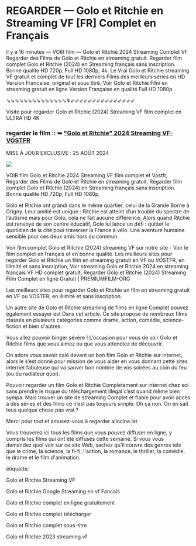 # REGARDER — Golo et Ritchie en Streaming VF [FR] Complet en Français

il y a 16 minutes — VOIR film — Golo et Ritchie 2024 Streaming Complet VF Regarder des Films de Golo et Ritchie en streaming gratuit. Regarder film complet Golo et Ritchie (2024) en Streaming français sans inscription. Bonne qualite HD 720p, Full HD 1080p, 4k. Le Vrai Golo et Ritchie streaming VF gratuit et complet de tout les derniers Films des meilleurs séries en HD Version Francaise, original et sous titré. Voir Golo et Ritchie Film en streaming gratuit en ligne Version Française en qualité Full HD 1080p.

⇘⇘⇘⇘⇘⇘⇘⇘⇘⇘⇘⇘⇘⇘↯⇙⇙⇙⇙⇙⇙⇙⇙⇙⇙⇙⇙⇙⇙⇙

Visite pour regarder Golo et Ritchie (2024) Streaming VF film complet en ULTRA HD 4K

### regarder le film :: ➥ ["Golo et Ritchie" 2024 Streaming VF-VOSTFR](https://t.co/GKE3YPzlaw)

MISE À JOUR EXCLUSIVE : 25 AOÛT 2024

<p dir="auto"><a href="https://t.co/GKE3YPzlaw" title="PAPYSTREAMINGVF" rel="nofollow"><img src="https://i.imgur.com/jhNGoEt.gif" style="max-width: 100%;"></a></p>

VOIR film Golo et Ritchie 2024 Streaming VF film complet et Vostfr, Regarder des Films de Golo et Ritchie en streaming gratuit. Regarder film complet Golo et Ritchie (2024) en Streaming français sans inscription. Bonne qualite HD 720p, Full HD 1080p,

Golo et Ritchie ont grandi dans le même quartier, celui de la Grande Borne à Grigny. Leur amitié est unique : Ritchie est atteint d’un trouble du spectre de l’autisme mais pour Golo, cela ne fait aucune différence. Alors quand Ritchie est renvoyé de son centre éducatif, Golo lui lance un défi : quitter le quotidien de la cité pour traverser la France à vélo. Une aventure humaine sensible pour ces deux amis hors du commun. 

Voir film complet Golo et Ritchie (2024) streaming VF sur notre site - Voir le film complet en français et en bonne qualité. Les meilleurs sites pour regarder Golo et Ritchie un film en streaming gratuit en VF ou VOSTFR, en illimité et sans inscription, Voir streaming Golo et Ritchie 2024 en streaming français VF HD complet gratuit, Regarder Golo et Ritchie (2024) Streaming Film Complet en ligne Gratuit | PREMIUMFILM-ORG

Les meilleurs sites pour regarder Golo et Ritchie un film en streaming gratuit en VF ou VOSTFR, en illimité et sans inscription.

Un autre site de Golo et Ritchie streaming de films en ligne Complet pouvez également essayer est Dans cet article. Ce site propose de nombreux films classés en plusieurs catégories comme drame, action, comédie, science-fiction et bien d'autres.

Vous allez pouvoir binger sévère ! L’occasion pour vous de voir Golo et Ritchie films que vous aimez ou que vous attendiez de découvrir.

On adore vous savoir calé devant un bon film Golo et Ritchie sur internet, alors le s’est donné pour mission de vous aider en vous donnant cette sites internet fabuleuse qui va sauver bon nombre de vos soirées au coin du feu (ou du radiateur quoi).

Pouvoir regarder un film Golo et Ritchie Completement sur internet chez soi sans prendre le risque du téléchargement illégal c’est quand même bien sympa. Mais trouver un site de streaming Complet et fiable pour avoir accès à des séries et des films ce n’est pas toujours simple. Oh ça non. On en sait tous quelque chose pas vrai ?

Merci pour tout et amusez-vous à regarder allocine.lat

Vous trouverez ici tous les films que vous pouvez diffuser en ligne, y compris les films qui ont été diffusés cette semaine. Si vous vous demandez quoi voir sur ce site Web, sachez qu'il couvre des genres tels que le crime, la science, la fi-fi, l'action, la romance, le thriller, la comédie, le drame et le film d'animation.

étiquette:

Golo et Ritchie Streaming VF

Golo et Ritchie Google Streaming en vf Fancais

Golo et Ritchie complet en ligne gratuitement

Golo et Ritchie complet télécharger

Golo et Ritchie complet sous-titre

Golo et Ritchie 2023 streaming vf
